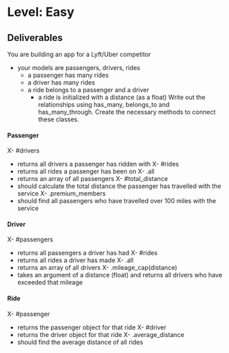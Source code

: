 # Level: Easy

## Deliverables
You are building an app for a Lyft/Uber competitor
- your models are passengers, drivers, rides
  - a passenger has many rides
  - a driver has many rides
  - a ride belongs to a passenger and a driver
    - a ride is initialized with a distance (as a float)
Write out the relationships using has_many, belongs_to and has_many_through. Create the necessary methods to connect these classes.

#### Passenger
X- #drivers
  - returns all drivers a passenger has ridden with
X- #rides
  - returns all rides a passenger has been on
X- .all
  - returns an array of all passengers
X- #total_distance
  - should calculate the total distance the passenger has travelled with the service
X- .premium_members
  - should find all passengers who have travelled over 100 miles with the service

#### Driver
X- #passengers
  - returns all passengers a driver has had
X- #rides
  - returns all rides a driver has made
X- .all
  - returns an array of all drivers
X- .mileage_cap(distance)
  - takes an argument of a distance (float) and returns all drivers who have exceeded that mileage

#### Ride
X- #passenger
  - returns the passenger object for that ride
X- #driver
  - returns the driver object for that ride
X- .average_distance
  - should find the average distance of all rides
